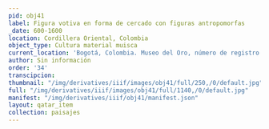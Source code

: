 ```yaml
---
pid: obj41
label: Figura votiva en forma de cercado con figuras antropomorfas
_date: 600-1600
location: Cordillera Oriental, Colombia
object_type: Cultura material muisca
current_location: 'Bogotá, Colombia. Museo del Oro, número de registro: O15117'
author: Sin información
order: '34'
transcipcion:
thumbnail: "/img/derivatives/iiif/images/obj41/full/250,/0/default.jpg"
full: "/img/derivatives/iiif/images/obj41/full/1140,/0/default.jpg"
manifest: "/img/derivatives/iiif/obj41/manifest.json"
layout: qatar_item
collection: paisajes
---
```

